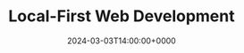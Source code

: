 ---
title: Local-First Web Development
slug: 20240303T140000
date: 2024-03-03T14:00:00+0000
params:
  url: https://localfirstweb.dev/
tags:
- design
- to-read
---